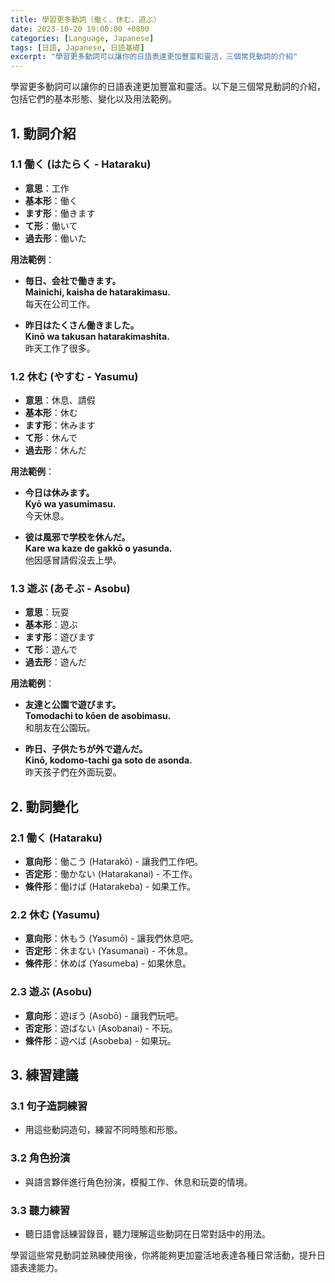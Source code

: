 ```yaml
---
title: 學習更多動詞（働く、休む、遊ぶ）
date: 2023-10-20 19:00:00 +0800
categories: [Language, Japanese]
tags: [日語, Japanese, 日語基礎] 
excerpt: "學習更多動詞可以讓你的日語表達更加豐富和靈活，三個常見動詞的介紹"
---
```


學習更多動詞可以讓你的日語表達更加豐富和靈活。以下是三個常見動詞的介紹，包括它們的基本形態、變化以及用法範例。

## **1. 動詞介紹**

### **1.1 働く (はたらく - Hataraku)**
- **意思**：工作
- **基本形**：働く
- **ます形**：働きます
- **て形**：働いて
- **過去形**：働いた

**用法範例**：
- **毎日、会社で働きます。**  
  **Mainichi, kaisha de hatarakimasu.**  
  每天在公司工作。
  
- **昨日はたくさん働きました。**  
  **Kinō wa takusan hatarakimashita.**  
  昨天工作了很多。

### **1.2 休む (やすむ - Yasumu)**
- **意思**：休息、請假
- **基本形**：休む
- **ます形**：休みます
- **て形**：休んで
- **過去形**：休んだ

**用法範例**：
- **今日は休みます。**  
  **Kyō wa yasumimasu.**  
  今天休息。
  
- **彼は風邪で学校を休んだ。**  
  **Kare wa kaze de gakkō o yasunda.**  
  他因感冒請假沒去上學。

### **1.3 遊ぶ (あそぶ - Asobu)**
- **意思**：玩耍
- **基本形**：遊ぶ
- **ます形**：遊びます
- **て形**：遊んで
- **過去形**：遊んだ

**用法範例**：
- **友達と公園で遊びます。**  
  **Tomodachi to kōen de asobimasu.**  
  和朋友在公園玩。
  
- **昨日、子供たちが外で遊んだ。**  
  **Kinō, kodomo-tachi ga soto de asonda.**  
  昨天孩子們在外面玩耍。

## **2. 動詞變化**

### **2.1 働く (Hataraku)**
- **意向形**：働こう (Hatarakō) - 讓我們工作吧。
- **否定形**：働かない (Hatarakanai) - 不工作。
- **條件形**：働けば (Hatarakeba) - 如果工作。

### **2.2 休む (Yasumu)**
- **意向形**：休もう (Yasumō) - 讓我們休息吧。
- **否定形**：休まない (Yasumanai) - 不休息。
- **條件形**：休めば (Yasumeba) - 如果休息。

### **2.3 遊ぶ (Asobu)**
- **意向形**：遊ぼう (Asobō) - 讓我們玩吧。
- **否定形**：遊ばない (Asobanai) - 不玩。
- **條件形**：遊べば (Asobeba) - 如果玩。

## **3. 練習建議**

### **3.1 句子造詞練習**
- 用這些動詞造句，練習不同時態和形態。

### **3.2 角色扮演**
- 與語言夥伴進行角色扮演，模擬工作、休息和玩耍的情境。

### **3.3 聽力練習**
- 聽日語會話練習錄音，聽力理解這些動詞在日常對話中的用法。

學習這些常見動詞並熟練使用後，你將能夠更加靈活地表達各種日常活動，提升日語表達能力。

